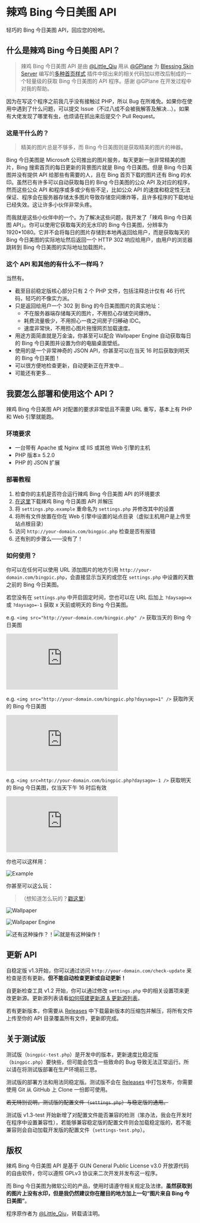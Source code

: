 # 辣鸡 Bing 今日美图 API

轻巧的 Bing 今日美图 API，回应您的吩咐。

## 什么是辣鸡 Bing 今日美图 API？

> 辣鸡 Bing 今日美图 API 是由 [@Little_Qiu](https://www.littleqiu.net) 用从 [@GPlane](http://www.gplane.win/) 为 [Blessing Skin Server](https://github.com/printempw/blessing-skin-server) 编写的[多种首页样式](http://plugin.gplane.win/home/market/plugin/1) 插件中抠出来的相关代码加以修改后制成的一个轻量级的获取 Bing 今日美图的 API 程序。感谢 @GPlane 在开发过程中对我的帮助。

因为在写这个程序之前我几乎没有接触过 PHP，所以 Bug 在所难免。如果你在使用中遇到了什么问题，可以提交 Issue（不过八成不会被我解答及解决...）。如果有大佬发现了哪里有虫，也烦请在抓出来后提交个 Pull Request。

### 这是干什么的？

> 精美的图片总是不够多，而 Bing 今日美图则是获取精美的图片的神器。

Bing 今日美图是 Microsoft 公司推出的图片服务，每天更新一张非常精美的图片，Bing 搜索首页的每日更新的背景图片就是 Bing 今日美图。但是 Bing 今日美图并没有提供 API 给那些有需要的人，且在 Bing 首页下载的图片还有 Bing 的水印。虽然已有许多可以自动获取每日的 Bing 今日美图的公众 API 及对应的程序，然而这些公众 API 和程序或多或少有些不足，比如公众 API 的速度和稳定性无法保证、程序会在服务器存储太多图片导致存储空间爆炸等，且许多程序的下载地址已经失效。这让许多小伙伴非常头疼。

而我就是这些小伙伴中的一个。为了解决这些问题，我开发了「辣鸡 Bing 今日美图 API」。你可以使用它获取每天的无水印的 Bing 今日美图，分辨率为 1920*1080。它并不会将每日的图片存储到本地再返回给用户，而是获取每天的 Bing 今日美图的实际地址然后返回一个 HTTP 302 响应给用户，由用户的浏览器跳转到 Bing 今日美图的实际地址加载图片。

### 这个 API 和其他的有什么不一样吗？

当然有。

- 截至目前稳定版核心部分只有 2 个 PHP 文件，包括注释总计仅有 46 行代码，轻巧的不像实力派。
- 只是返回给用户一个 302 到 Bing 的今日美图图片的真实地址：
  - 不在服务器端存储每天的图片，不用担心存储空间爆炸。
  - 耗费流量极少，不用担心一夜之间房子归~~移动~~ IDC。
  - 速度非常快，不用担心图片拖慢网页加载速度。 
- 用途方面简直就是万金油，你甚至可以配合 Wallpaper Engine 自动获取每日的 Bing 今日美图并设置为你的电脑桌面壁纸。
- 使用的是一个非常神奇的 JSON API，你甚至可以在当天 16 时后获取到明天的 Bing 今日美图！
- 可以很方便地检查更新，自动更新正在开发中...
- 可能还有更多...

## 我要怎么部署和使用这个 API？

辣鸡 Bing 今日美图 API 对配置的要求非常低且不需要 URL 重写，基本上有 PHP 和 Web 引擎就能跑。

### 环境要求

- 一台带有 Apache 或 Nginx 或 IIS 或其他 Web 引擎的主机
- PHP 版本≥ 5.2.0
- PHP 的 JSON 扩展

### 部署教程

1. 检查你的主机是否符合运行辣鸡 Bing 今日美图 API 的环境要求
2. [在这里](https://github.com/Minecraft-LittleQiu/laji-bing-pic-api/releases)下载辣鸡 Bing 今日美图 API 并解压
3. 将 ``settings.php.example`` 重命名为 ``settings.php`` 并修改其中的设置
4. 将所有文件放置在你在 Web 引擎中设置的站点目录（虚拟主机用户是上传至站点根目录）
5. 访问 ``http://your-domain.com/bingpic.php`` 检查是否有报错
6. 还有别的步骤么——没有了！

### 如何使用？

你可以在任何可以使用 URL 添加图片的地方引用 ``http://your-domain.com/bingpic.php``，会直接显示当天的或您在 ``settings.php`` 中设置的天数之前的 Bing 今日美图。

若您没有在 ``settings.php`` 中开启固定时间，您也可以在 URL 后加上 ``?daysago=x`` 或 ``?daysago=-1`` 获取 x 天前或明天的 Bing 今日美图。

e.g.  ``<img src="http://your-domain.com/bingpic.php" />`` 获取当天的 Bing 今日美图

![Eexample](https://www.littleqiu.net/bingpic/bingpic.php)

e.g. ``<img src="http://your-domain.com/bingpic.php?daysago=1" />`` 获取昨天的 Bing 今日美图

![昨天的 Bing 今日美图](https://www.littleqiu.net/bingpic/bingpic.php?daysago=1)

e.g. ``<img src=http://your-domain.com/bingpic.php?daysago=-1 />`` 获取明天的 Bing 今日美图，仅当天下午 16 时后有效

![明天的 Bing 今日美图](https://www.littleqiu.net/bingpic/bingpic.php?daysago=-1)

你也可以这样用：

![Example](https://www.littleqiu.net/wp-content/uploads/2017/06/QQ截图20170531201131.png)

 你甚至可以这么玩：

> （想知道怎么玩的？[戳这里](https://github.com/Minecraft-LittleQiu/laji-bing-pic-api/wiki/%E5%B0%86-Bing-%E4%BB%8A%E6%97%A5%E7%BE%8E%E5%9B%BE%E8%AE%BE%E4%B8%BA%E7%94%B5%E8%84%91%E6%A1%8C%E9%9D%A2%E5%A3%81%E7%BA%B8)）

![Wallpaper](https://www.littleqiu.net/wp-content/uploads/2017/06/图像-2.png)

![Wallpaper Engine](https://www.littleqiu.net/wp-content/uploads/2017/06/图像-3.png)

![还有这种操作？！](https://www.littleqiu.net/wp-content/uploads/2017/06/Cache_-604f82923c68bb83..jpg)![就是有这种操作！](https://www.littleqiu.net/wp-content/uploads/2017/06/Cache_6420743cd7bcf867..jpg)

## 更新 API

自稳定版 v1.3开始，你可以通过访问 ``http://your-domain.com/check-update`` 来检查是否有更新。**但不能自动检查更新或自动更新！**

自更新检查工具 v1.2 开始，你可以通过修改 ``settings.php`` 中的相关设置项来更改更新源。更新源列表请看[如何搭建更新源 & 更新源列表](https://github.com/Minecraft-LittleQiu/laji-bing-pic-api/wiki/如何搭建更新源-&-更新源列表)。

若有更新版本，你需要从 [Releases](https://github.com/Minecraft-LittleQiu/laji-bing-pic-api/releases) 中下载最新版本的压缩包并解压，将所有文件上传至你的 API 目录覆盖所有文件，更新即完成。

## 关于测试版

测试版（``bingpic-test.php``）是开发中的版本，更新速度比稳定版（``bingpic.php``）要快些，但可能会包含一些致命的 Bug 导致无法正常运行。所以请在将测试版部署在生产环境前三思。

测试版的部署方法和用法同稳定版。测试版不会在 [Releases](https://gtihub.com/Minecraft-LittleQiu/laji-bing-pic-api/releases) 中打包发布，你需要使用 Git 从 GitHub 上 Clone 一份即可使用。

~~若无特别说明，测试版的配置文件（``settings.php``）与稳定版的通用。~~

测试版 v1.3-test 开始新增了对配置文件能否兼容的检测（笨办法，我会在开发时在程序中设置兼容性），若能够兼容稳定版的配置文件则会加载稳定版的，若不能兼容则会自动加载开发版的配置文件（``settings-test.php``）。

## **版权**

辣鸡 Bing 今日美图 API 是基于 GUN General Public License v3.0 开放源代码的自由软件，你可以遵照 GPLv3 协议来二次开发并发布这一程序。

而 Bing 今日美图为微软公司的产品，使用时请遵守相关规定及法律。**虽然获取到的图片上没有水印，但是我仍然建议你在醒目的地方加上一句“图片来自 Bing 今日美图”**。 

程序原作者为 [@Little_Qiu](https://www.littleqiu.net/)，转载请注明。
